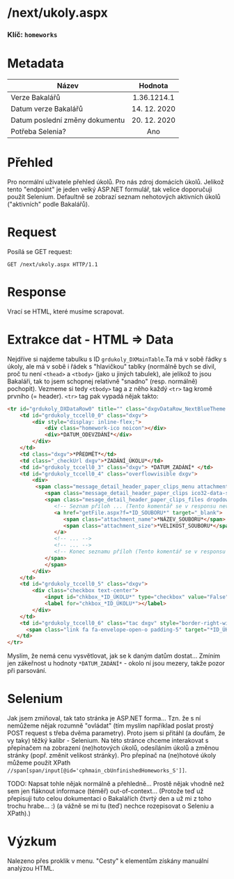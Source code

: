 # **/next/ukoly.aspx**
### Klíč: `homeworks`

# Metadata
| Název                             | Hodnota                    |
|-----------------------------------|:--------------------------:|
| Verze Bakalářů                    | 1.36.1214.1                |
| Datum verze Bakalářů              | 14. 12. 2020               |
| Datum poslední změny dokumentu    | 20. 12. 2020               |
| Potřeba Selenia?                  | Ano                        |

# Přehled
Pro normální uživatele přehled úkolů. Pro nás zdroj domácích úkolů. Jelikož tento "endpoint" je jeden velký ASP.NET formulář, tak velice doporučuji použít Selenium. Defaultně se zobrazí seznam nehotových aktivních úkolů ("aktivních" podle Bakalářů).

# Request
Posílá se GET request:
```http
GET /next/ukoly.aspx HTTP/1.1
```

# Response
Vrací se HTML, které musíme scrapovat.

# Extrakce dat - HTML => Data
Nejdříve si najdeme tabulku s ID `grdukoly_DXMainTable`.Ta má v sobě řádky s úkoly, ale má v sobě i řádek s "hlavičkou" tablky (normálně bych se divil, proč tu není `<thead>` a `<tbody>` (jako u jiných tabulek), ale jelikož to jsou Bakaláři, tak to jsem schopnej relativně "snadno" (resp. normálně) pochopit). Vezmeme si tedy `<tbody>` tag a z něho každý `<tr>` tag kromě prvního (= header). `<tr>` tag pak vypadá nějak takto:
```html
<tr id="grdukoly_DXDataRow0" title="" class="dxgvDataRow_NextBlueTheme celldo2 _electronic dxgvLVR" style="" aria-describedby="ui-id-3">
	<td id="grdukoly_tccell0_0" class="dxgv">
		<div style="display: inline-flex;">
			<div class="homework-ico noicon"></div>
			<div>*DATUM_ODEVZDÁNÍ*</div>
		</div>
	</td>
	<td class="dxgv">*PŘEDMĚT*</td>
	<td class="_checkUrl dxgv">*ZADÁNÍ_ÚKOLU*</td>
	<td id="grdukoly_tccell0_3" class="dxgv"> *DATUM_ZADÁNÍ* </td>
	<td id="grdukoly_tccell0_4" class="overflowvisible dxgv">
		<div>
         <span class="message_detail_header_paper_clips_menu attachment_dropdown _dropdown-onhover-target" style="{{if PocetFiles==0 }}visibility: hidden; {{/if}}">
            <span class="message_detail_header_paper_clips ico32-data-sponka"></span>
            <span class="mesage_detail_header_paper_clips_files dropdown-content left-auto">
               <!-- Seznam příloh ... (Tento komentář se v responsu nevyskytuje :) ) -->
               <a href="getFile.aspx?f=*ID_SOUBORU*" target="_blank">
                  <span class="attachment_name">*NÁZEV_SOUBORU*</span>
                  <span class="attachment_size">*VELIKOST_SOUBORU*</span>
               </a>
               <!-- ... -->
               <!-- ... -->
               <!-- Konec seznamu příloh (Tento komentář se v responsu nevyskytuje :) (ani ty předchozí tečky)) -->
            </span>
			</span>
		</div>
	</td>
	<td id="grdukoly_tccell0_5" class="dxgv">
		<div class="checkbox text-center">
			<input id="chkbox_*ID_ÚKOLU*" type="checkbox" value="False" onclick="markAsDone('*ID_ÚKOLU*', '*ID_STUDENTA*', $(this));">
			<label for="chkbox_*ID_ÚKOLU*"></label>
		</div>
	</td>
	<td id="grdukoly_tccell0_6" class="tac dxgv" style="border-right-width:0px;">
      <span class="link fa fa-envelope-open-o padding-5" target="*ID_ÚKOLU*" onclick="showOdevzdani('*ID_ÚKOLU*', $(this));"></span>
   </td>
</tr>
```
Myslím, že nemá cenu vysvětlovat, jak se k daným datům dostat... Zmíním jen zákeřnost u hodnoty `*DATUM_ZADÁNÍ*` - okolo ní jsou mezery, takže pozor při parsování.

# Selenium
Jak jsem zmiňoval, tak tato stránka je ASP.NET forma... Tzn. že s ní nemůžeme nějak rozumně "ovládat" (tím myslím například poslat prostý POST request s třeba dvěma parametry). Proto jsem si přitáhl (a doufám, že vy taky) těžký kalibr - Selenium. Na této stránce chceme interakovat s přepínačem na zobrazení (ne)hotových úkolů, odesíláním úkolů a změnou stránky (popř. změnit velikost stránky). Pro přepínač na (ne)hotové úkoly můžeme použít XPath `//span[span/input[@id='cphmain_cbUnfinishedHomeworks_S']]`.


TODO: Napsat tohle nějak normálně a přehledně... Prostě nějak vhodně než sem jen fláknout informace (téměř) out-of-context... (Protože teď už přepisuji tuto celou dokumentaci o Bakalářích čtvrtý den a už mi z toho trochu hrabe... :) (a vážně se mi tu (teď) nechce rozepisovat o Seleniu a XPath).)



# Výzkum
Nalezeno přes proklik v menu. "Cesty" k elementům získány manuální analýzou HTML.